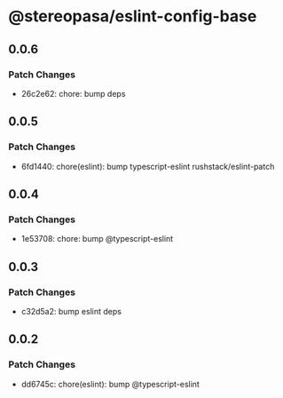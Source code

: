 # @stereopasa/eslint-config-base

## 0.0.6

### Patch Changes

- 26c2e62: chore: bump deps

## 0.0.5

### Patch Changes

- 6fd1440: chore(eslint): bump typescript-eslint rushstack/eslint-patch

## 0.0.4

### Patch Changes

- 1e53708: chore: bump @typescript-eslint

## 0.0.3

### Patch Changes

- c32d5a2: bump eslint deps

## 0.0.2

### Patch Changes

- dd6745c: chore(eslint): bump @typescript-eslint
